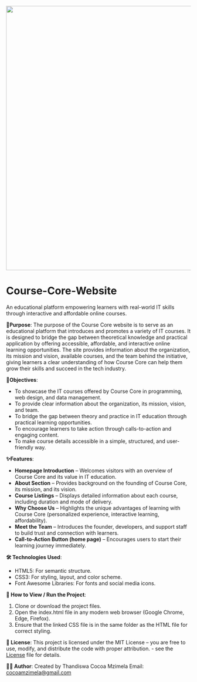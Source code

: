 <p align="center"> <img width="1280" height="720" alt="logo new" src="https://github.com/user-attachments/assets/8e7a3c2d-450f-4dec-acf1-7516c5080da9" /></p>

# Course-Core-Website

An educational platform empowering learners with real-world IT skills through interactive and affordable online courses.

**📌Purpose**:
The purpose of the Course Core website is to serve as an educational platform that introduces and promotes a variety of IT courses. 
It is designed to bridge the gap between theoretical knowledge and practical application by offering accessible, affordable, and interactive online learning opportunities.
The site provides information about the organization, its mission and vision, available courses, and the team behind the initiative, giving learners a clear understanding of how Course Core can help them grow their skills and succeed in the tech industry.

**🎯Objectives**:
- To showcase the IT courses offered by Course Core in programming, web design, and data management.
- To provide clear information about the organization, its mission, vision, and team.
- To bridge the gap between theory and practice in IT education through practical learning opportunities.
- To encourage learners to take action through calls-to-action and engaging content.
- To make course details accessible in a simple, structured, and user-friendly way.

**✨Features**:  
- **Homepage Introduction** – Welcomes visitors with an overview of Course Core and its value in IT education.  
- **About Section** – Provides background on the founding of Course Core, its mission, and its vision.  
- **Course Listings** – Displays detailed information about each course, including duration and mode of delivery.  
- **Why Choose Us** – Highlights the unique advantages of learning with Course Core (personalized experience, interactive learning, affordability).  
- **Meet the Team** – Introduces the founder, developers, and support staff to build trust and connection with learners.  
- **Call-to-Action Button (home page)** – Encourages users to start their learning journey immediately.  

**🛠️ Technologies Used**:
- HTML5: For semantic structure.
- CSS3: For styling, layout, and color scheme.
- Font Awesome Libraries: For fonts and social media icons. 

**🚀 How to View / Run the Project**:
1. Clone or download the project files.
2. Open the index.html file in any modern web browser (Google Chrome, Edge, Firefox).
3. Ensure that the linked CSS file is in the same folder as the HTML file for correct styling.

**📜 License**:
This project is licensed under the MIT License – you are free to use, modify, and distribute the code with proper attribution. - see the [License](LICENSE) file for details.

**👨‍💻 Author**:
Created by Thandiswa Cocoa Mzimela
Email: cocoamzimela@gmail.com
